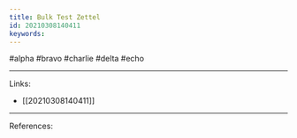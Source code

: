 ```yaml
---
title: Bulk Test Zettel
id: 20210308140411
keywords:
---
```

#alpha #bravo #charlie #delta #echo

---
Links:

- [[20210308140411]]

---
References:
